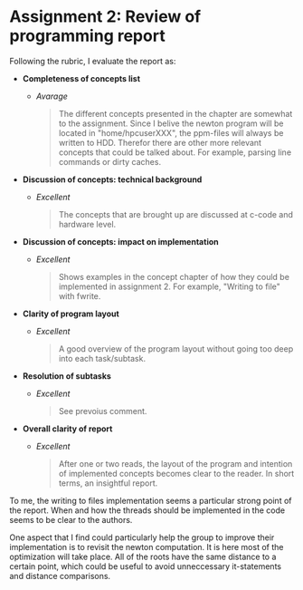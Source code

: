 # Assignment 2: Review of programming report

Following the rubric, I evaluate the report as:

- **Completeness of concepts list**
  - *Avarage*
    > The different concepts presented in the chapter are somewhat to the assignment. Since I belive the newton program will be located in "home/hpcuserXXX", the ppm-files will always be written to HDD. Therefor there are other more relevant concepts that could be talked about. For example, parsing line commands or dirty caches.

- **Discussion of concepts: technical background**
  - *Excellent*
    > The concepts that are brought up are discussed at c-code and hardware level.

- **Discussion of concepts: impact on implementation**
  - *Excellent*
    > Shows examples in the concept chapter of how they could be implemented in assignment 2. For example, "Writing to file" with fwrite.

- **Clarity of program layout**
  - *Excellent*
    > A good overview of the program layout without going too deep into each task/subtask.

- **Resolution of subtasks**
  - *Excellent*
    > See prevoius comment.

- **Overall clarity of report**
  - *Excellent*
    > After one or two reads, the layout of the program and intention of implemented concepts becomes clear to the reader. In short terms, an insightful report.

To me, the writing to files implementation seems a particular strong point of the report. When and how the threads should be implemented in the code seems to be clear to the authors.

One aspect that I find could particularly help the group to improve their
implementation is to revisit the newton computation. It is here most of the optimization will take place. All of the roots have the same distance to a certain point, which could be useful to avoid unneccessary it-statements and distance comparisons.
